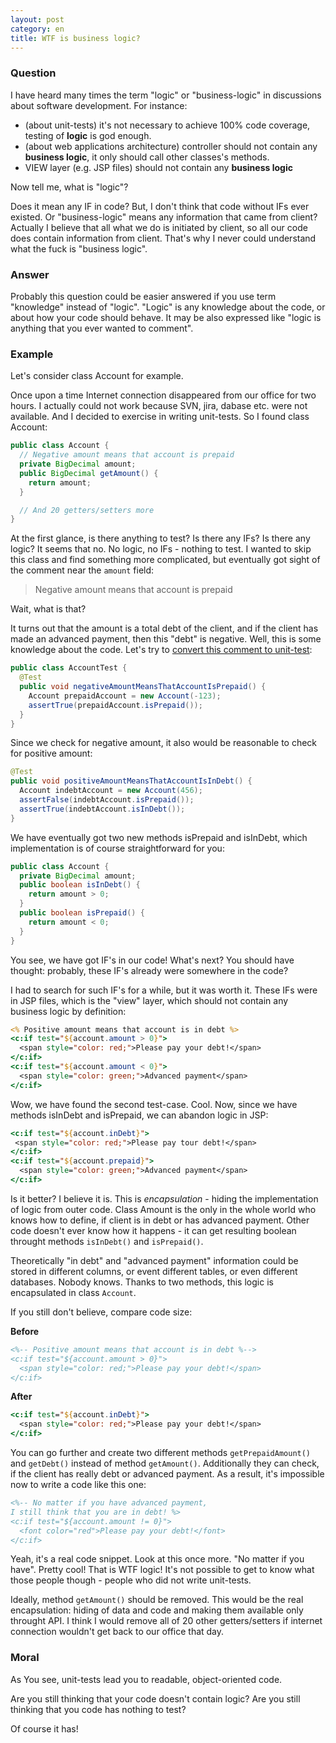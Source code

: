 ```yaml
---
layout: post
category: en
title: WTF is business logic?
---
```


### Question

I have heard many times the term "logic" or "business-logic" in discussions about software development. For instance:

* (about unit-tests) it's not necessary to achieve 100% code coverage, testing of **logic** is god enough.
* (about web applications architecture) controller should not contain any **business logic**, it only should call other classes's methods.
* VIEW layer (e.g. JSP files) should not contain any **business logic**

Now tell me, what is "logic"? 

<!--more-->

Does it mean any IF in code? But, I don't think that code without IFs ever existed. 
Or "business-logic" means any information that came from client? 
Actually I believe that all what we do is initiated by client, so all our code does contain information from client. 
That's why I never could understand what the fuck is "business logic".

 
### Answer

Probably this question could be easier answered if you use term "knowledge" instead of "logic". "Logic" is any knowledge about the code, or about how your code should behave. It may be also expressed like "logic is anything that you ever wanted to comment".

### Example

Let's consider class Account for example.

Once upon a time Internet connection disappeared from our office for two hours. I actually could not work because SVN, jira, dabase etc. were not available. And I decided to exercise in writing unit-tests. So I found class Account:

```java
public class Account {
  // Negative amount means that account is prepaid
  private BigDecimal amount;
  public BigDecimal getAmount() {
    return amount;
  }

  // And 20 getters/setters more
}
```

At the first glance, is there anything to test? Is there any IFs? Is there any logic? It seems that no. 
No logic, no IFs - nothing to test. 
I wanted to skip this class and find something more complicated, but eventually got sight of the comment near the `amount` field:

> Negative amount means that account is prepaid

Wait, what is that?

It turns out that the amount is a total debt of the client, and if the client has made an advanced payment, 
then this "debt" is negative. Well, this is some knowledge about the code. Let's try to 
[convert this comment to unit-test](http://asolntsev.blogspot.com.ee/2010/05/why-devil-invented-javadoc.html):

```java
public class AccountTest {
  @Test
  public void negativeAmountMeansThatAccountIsPrepaid() {
    Account prepaidAccount = new Account(-123);
    assertTrue(prepaidAccount.isPrepaid());
  }
}
```

Since we check for negative amount, it also would be reasonable to check for positive amount:

```java
@Test
public void positiveAmountMeansThatAccountIsInDebt() {
  Account indebtAccount = new Account(456);
  assertFalse(indebtAccount.isPrepaid());
  assertTrue(indebtAccount.isInDebt());
}
```

We have eventually got two new methods isPrepaid and isInDebt, which implementation is of course straightforward for you:

```java
public class Account {
  private BigDecimal amount;
  public boolean isInDebt() {
    return amount > 0;
  }
  public boolean isPrepaid() {
    return amount < 0;
  }
}
```

You see, we have got IF's in our code!
What's next? You should have thought: probably, these IF's already were somewhere in the code?

I had to search for such IF's for a while, but it was worth it. 
These IFs were in JSP files, which is the "view" layer, which should not contain any business logic by definition:

```jsp
<% Positive amount means that account is in debt %>
<c:if test="${account.amount > 0}">
  <span style="color: red;">Please pay your debt!</span>
</c:if>
<c:if test="${account.amount < 0}">
  <span style="color: green;">Advanced payment</span>
</c:if>
```

Wow, we have found the second test-case. Cool. Now, since we have methods isInDebt and isPrepaid, we can abandon logic in JSP:

```jsp
<c:if test="${account.inDebt}">
 <span style="color: red;">Please pay tour debt!</span>
</c:if>
<c:if test="${account.prepaid}">
  <span style="color: green;">Advanced payment</span>
</c:if>
```

Is it better? I believe it is. This is _encapsulation_ - hiding the implementation of logic from outer code. 
Class Amount is the only in the whole world who knows how to define, if client is in debt or has advanced payment. 
Other code doesn't ever know how it happens - it can get resulting boolean throught methods `isInDebt()` and `isPrepaid()`. 

Theoretically "in debt" and "advanced payment" information could be stored in different columns, or event different 
tables, or even different databases. Nobody knows. Thanks to two methods, this logic is encapsulated in class `Account`.

If you still don't believe, compare code size:

**Before**

```jsp
<%-- Positive amount means that account is in debt %-->
<c:if test="${account.amount > 0}">
  <span style="color: red;">Please pay your debt!</span>
</c:if>
```

**After**

```jsp
<c:if test="${account.inDebt}">
  <span style="color: red;">Please pay your debt!</span>
</c:if>
```

You can go further and create two different methods `getPrepaidAmount()` and `getDebt()` instead of method 
`getAmount()`. Additionally they can check, if the client has really debt or advanced payment. 
As a result, it's impossible now to write a code like this one:

```jsp
<%-- No matter if you have advanced payment, 
I still think that you are in debt! %>
<c:if test="${account.amount != 0}">
  <font color="red">Please pay your debt!</font>
</c:if>
```

Yeah, it's a real code snippet. 
Look at this once more. "No matter if you have". Pretty cool! That is WTF logic!
It's not possible to get to know what those people though - people who did not write unit-tests. 

Ideally, method `getAmount()` should be removed. 
This would be the real encapsulation: hiding of data and code and making them available only throught API. 
I think I would remove all of 20 other getters/setters if internet connection wouldn't get back to our office that day.

### Moral

As You see, unit-tests lead you to readable, object-oriented code. 

Are you still thinking that your code doesn't contain logic? Are you still thinking that you code has nothing to test? 

Of course it has!